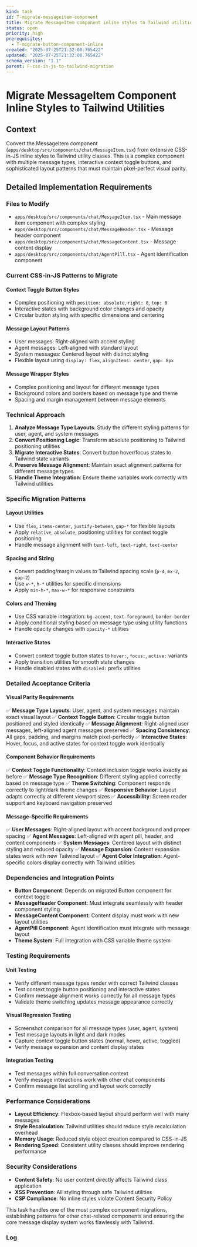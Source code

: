 ```yaml
---
kind: task
id: T-migrate-messageitem-component
title: Migrate MessageItem component inline styles to Tailwind utilities
status: open
priority: high
prerequisites:
  - T-migrate-button-component-inline
created: "2025-07-25T21:32:00.765422"
updated: "2025-07-25T21:32:00.765422"
schema_version: "1.1"
parent: F-css-in-js-to-tailwind-migration
---
```


# Migrate MessageItem Component Inline Styles to Tailwind Utilities

## Context

Convert the MessageItem component (`apps/desktop/src/components/chat/MessageItem.tsx`) from extensive CSS-in-JS inline styles to Tailwind utility classes. This is a complex component with multiple message types, interactive context toggle buttons, and sophisticated layout patterns that must maintain pixel-perfect visual parity.

## Detailed Implementation Requirements

### Files to Modify

- `apps/desktop/src/components/chat/MessageItem.tsx` - Main message item component with complex styling
- `apps/desktop/src/components/chat/MessageHeader.tsx` - Message header component
- `apps/desktop/src/components/chat/MessageContent.tsx` - Message content display
- `apps/desktop/src/components/chat/AgentPill.tsx` - Agent identification component

### Current CSS-in-JS Patterns to Migrate

#### Context Toggle Button Styles

- Complex positioning with `position: absolute`, `right: 0`, `top: 0`
- Interactive states with background color changes and opacity
- Circular button styling with specific dimensions and centering

#### Message Layout Patterns

- User messages: Right-aligned with accent styling
- Agent messages: Left-aligned with standard layout
- System messages: Centered layout with distinct styling
- Flexible layout using `display: flex`, `alignItems: center`, `gap: 8px`

#### Message Wrapper Styles

- Complex positioning and layout for different message types
- Background colors and borders based on message type and theme
- Spacing and margin management between message elements

### Technical Approach

1. **Analyze Message Type Layouts**: Study the different styling patterns for user, agent, and system messages
2. **Convert Positioning Logic**: Transform absolute positioning to Tailwind positioning utilities
3. **Migrate Interactive States**: Convert button hover/focus states to Tailwind state variants
4. **Preserve Message Alignment**: Maintain exact alignment patterns for different message types
5. **Handle Theme Integration**: Ensure theme variables work correctly with Tailwind utilities

### Specific Migration Patterns

#### Layout Utilities

- Use `flex`, `items-center`, `justify-between`, `gap-*` for flexible layouts
- Apply `relative`, `absolute`, positioning utilities for context toggle positioning
- Handle message alignment with `text-left`, `text-right`, `text-center`

#### Spacing and Sizing

- Convert padding/margin values to Tailwind spacing scale (`p-4`, `mx-2`, `gap-2`)
- Use `w-*`, `h-*` utilities for specific dimensions
- Apply `min-h-*`, `max-w-*` for responsive constraints

#### Colors and Theming

- Use CSS variable integration: `bg-accent`, `text-foreground`, `border-border`
- Apply conditional styling based on message type using utility functions
- Handle opacity changes with `opacity-*` utilities

#### Interactive States

- Convert context toggle button states to `hover:`, `focus:`, `active:` variants
- Apply transition utilities for smooth state changes
- Handle disabled states with `disabled:` prefix utilities

### Detailed Acceptance Criteria

#### Visual Parity Requirements

✅ **Message Type Layouts**: User, agent, and system messages maintain exact visual layout
✅ **Context Toggle Button**: Circular toggle button positioned and styled identically
✅ **Message Alignment**: Right-aligned user messages, left-aligned agent messages preserved
✅ **Spacing Consistency**: All gaps, padding, and margins match pixel-perfectly
✅ **Interactive States**: Hover, focus, and active states for context toggle work identically

#### Component Behavior Requirements

✅ **Context Toggle Functionality**: Context inclusion toggle works exactly as before
✅ **Message Type Recognition**: Different styling applied correctly based on message type
✅ **Theme Switching**: Component responds correctly to light/dark theme changes
✅ **Responsive Behavior**: Layout adapts correctly at different viewport sizes
✅ **Accessibility**: Screen reader support and keyboard navigation preserved

#### Message-Specific Requirements

✅ **User Messages**: Right-aligned layout with accent background and proper spacing
✅ **Agent Messages**: Left-aligned with agent pill, header, and content components
✅ **System Messages**: Centered layout with distinct styling and reduced opacity
✅ **Message Expansion**: Content expansion states work with new Tailwind layout
✅ **Agent Color Integration**: Agent-specific colors display correctly with Tailwind utilities

### Dependencies and Integration Points

- **Button Component**: Depends on migrated Button component for context toggle
- **MessageHeader Component**: Must integrate seamlessly with header component styling
- **MessageContent Component**: Content display must work with new layout utilities
- **AgentPill Component**: Agent identification must integrate with message layout
- **Theme System**: Full integration with CSS variable theme system

### Testing Requirements

#### Unit Testing

- Verify different message types render with correct Tailwind classes
- Test context toggle button positioning and interactive states
- Confirm message alignment works correctly for all message types
- Validate theme switching updates message appearance correctly

#### Visual Regression Testing

- Screenshot comparison for all message types (user, agent, system)
- Test message layouts in light and dark modes
- Capture context toggle button states (normal, hover, active, toggled)
- Verify message expansion and content display states

#### Integration Testing

- Test messages within full conversation context
- Verify message interactions work with other chat components
- Confirm message list scrolling and layout work correctly

### Performance Considerations

- **Layout Efficiency**: Flexbox-based layout should perform well with many messages
- **Style Recalculation**: Tailwind utilities should reduce style recalculation overhead
- **Memory Usage**: Reduced style object creation compared to CSS-in-JS
- **Rendering Speed**: Consistent utility classes should improve rendering performance

### Security Considerations

- **Content Safety**: No user content directly affects Tailwind class application
- **XSS Prevention**: All styling through safe Tailwind utilities
- **CSP Compliance**: No inline styles violate Content Security Policy

This task handles one of the most complex component migrations, establishing patterns for other chat-related components and ensuring the core message display system works flawlessly with Tailwind.

### Log
